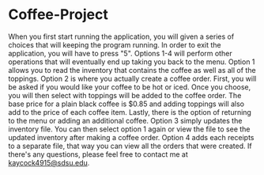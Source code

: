 # Coffee-Project
When you first start running the application, you will given a series of choices that will keeping the program running. In order to exit the application, you will have to press "5". Options 1-4 will perform other operations that will eventually end up taking you back to the menu. Option 1 allows you to read the inventory that contains the coffee as well as all of the toppings. Option 2 is where you actually create a coffee order. First, you will be asked if you would like your coffee to be hot or iced. Once you choose, you will then select with toppings will be added to the coffee order. The base price for a plain black coffee is $0.85 and adding toppings will also add to the price of each coffee item. Lastly, there is the option of returning to the menu or adding an additional coffee. Option 3 simply updates the inventory file. You can then select option 1 again or view the file to see the updated inventory after making a coffee order. Option 4 adds each receipts to a separate file, that way you can view all the orders that were created.
If there's any questions, please feel free to contact me at kaycock4915@sdsu.edu.
